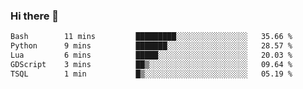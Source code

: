### Hi there 👋

<!--
**gustavkrist/gustavkrist** is a ✨ _special_ ✨ repository because its `README.md` (this file) appears on your GitHub profile.

Here are some ideas to get you started:

- 🔭 I’m currently working on ...
- 🌱 I’m currently learning ...
- 👯 I’m looking to collaborate on ...
- 🤔 I’m looking for help with ...
- 💬 Ask me about ...
- 📫 How to reach me: ...
- 😄 Pronouns: ...
- ⚡ Fun fact: ...
-->

<!--START_SECTION:waka-->

```txt
Bash        11 mins         █████████░░░░░░░░░░░░░░░░   35.66 %
Python      9 mins          ███████░░░░░░░░░░░░░░░░░░   28.57 %
Lua         6 mins          █████░░░░░░░░░░░░░░░░░░░░   20.03 %
GDScript    3 mins          ██▒░░░░░░░░░░░░░░░░░░░░░░   09.64 %
TSQL        1 min           █▒░░░░░░░░░░░░░░░░░░░░░░░   05.19 %
```

<!--END_SECTION:waka-->
